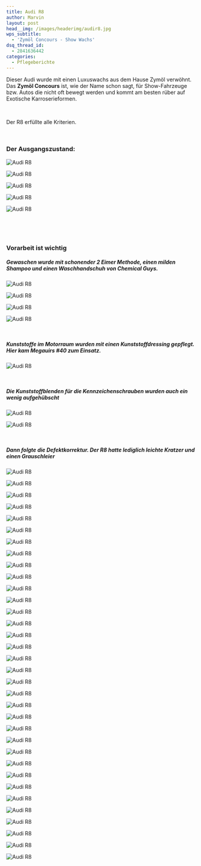 ```yaml
---
title: Audi R8
author: Marvin
layout: post
head__img: /images/headerimg/audir8.jpg
wps_subtitle:
  - 'Zymöl Concours - Show Wachs'
dsq_thread_id:
  - 2841636442
categories:
  - Pflegeberichte
---
```

Dieser Audi wurde mit einen Luxuswachs aus dem Hause Zymöl verwöhnt. Das **Zymöl Concours** ist, wie der Name schon sagt, für Show-Fahrzeuge bzw. Autos die nicht oft bewegt werden und kommt am besten rüber auf Exotische Karroserieformen.

&nbsp;

Der R8 erfüllte alle Kriterien.

&nbsp;

### Der Ausgangszustand:

![Audi R8](//s3.eu-central-1.amazonaws.com/glossbossimages/marvin/audir8schwarz/IMG_5895.jpg)

![Audi R8](//s3.eu-central-1.amazonaws.com/glossbossimages/marvin/audir8schwarz/IMG_5898.jpg)

![Audi R8](//s3.eu-central-1.amazonaws.com/glossbossimages/marvin/audir8schwarz/IMG_5899.jpg)

![Audi R8](//s3.eu-central-1.amazonaws.com/glossbossimages/marvin/audir8schwarz/IMG_5900.jpg)

![Audi R8](//s3.eu-central-1.amazonaws.com/glossbossimages/marvin/audir8schwarz/IMG_5901.jpg)

&nbsp;

&nbsp;

### Vorarbeit ist wichtig

##### Gewaschen wurde mit schonender 2 Eimer Methode, einen milden Shampoo und einen Waschhandschuh von Chemical Guys.

![Audi R8](//s3.eu-central-1.amazonaws.com/glossbossimages/marvin/audir8schwarz/IMG_5904.jpg)

![Audi R8](//s3.eu-central-1.amazonaws.com/glossbossimages/marvin/audir8schwarz/IMG_5905.jpg)

![Audi R8](//s3.eu-central-1.amazonaws.com/glossbossimages/marvin/audir8schwarz/IMG_5908.jpg)

![Audi R8](//s3.eu-central-1.amazonaws.com/glossbossimages/marvin/audir8schwarz/IMG_5912.jpg)

&nbsp;

##### Kunststoffe im Motorraum wurden mit einen Kunststoffdressing gepflegt. Hier kam Megauirs #40 zum Einsatz.

![Audi R8](//s3.eu-central-1.amazonaws.com/glossbossimages/marvin/audir8schwarz/IMG_5913.jpg)

&nbsp;

##### Die Kunststoffblenden für die Kennzeichenschrauben wurden auch ein wenig aufgehübscht

![Audi R8](//s3.eu-central-1.amazonaws.com/glossbossimages/marvin/audir8schwarz/IMG_5918.jpg)

![Audi R8](//s3.eu-central-1.amazonaws.com/glossbossimages/marvin/audir8schwarz/IMG_5919.jpg)

&nbsp;

##### Dann folgte die Defektkorrektur. Der R8 hatte lediglich leichte Kratzer und einen Grauschleier

![Audi R8](//s3.eu-central-1.amazonaws.com/glossbossimages/marvin/audir8schwarz/IMG_5921.jpg)

![Audi R8](//s3.eu-central-1.amazonaws.com/glossbossimages/marvin/audir8schwarz/IMG_5923.jpg)

![Audi R8](//s3.eu-central-1.amazonaws.com/glossbossimages/marvin/audir8schwarz/IMG_5924.jpg)

![Audi R8](//s3.eu-central-1.amazonaws.com/glossbossimages/marvin/audir8schwarz/IMG_5925.jpg)

![Audi R8](//s3.eu-central-1.amazonaws.com/glossbossimages/marvin/audir8schwarz/IMG_5930.jpg)

![Audi R8](//s3.eu-central-1.amazonaws.com/glossbossimages/marvin/audir8schwarz/IMG_5937.jpg)

![Audi R8](//s3.eu-central-1.amazonaws.com/glossbossimages/marvin/audir8schwarz/IMG_5940.jpg)

![Audi R8](//s3.eu-central-1.amazonaws.com/glossbossimages/marvin/audir8schwarz/IMG_5942.jpg)

![Audi R8](//s3.eu-central-1.amazonaws.com/glossbossimages/marvin/audir8schwarz/IMG_5943.jpg)

![Audi R8](//s3.eu-central-1.amazonaws.com/glossbossimages/marvin/audir8schwarz/IMG_5944.jpg)

![Audi R8](//s3.eu-central-1.amazonaws.com/glossbossimages/marvin/audir8schwarz/IMG_5945.jpg)

![Audi R8](//s3.eu-central-1.amazonaws.com/glossbossimages/marvin/audir8schwarz/IMG_5961.jpg)

![Audi R8](//s3.eu-central-1.amazonaws.com/glossbossimages/marvin/audir8schwarz/IMG_5963.jpg)

![Audi R8](//s3.eu-central-1.amazonaws.com/glossbossimages/marvin/audir8schwarz/IMG_5964.jpg)

![Audi R8](//s3.eu-central-1.amazonaws.com/glossbossimages/marvin/audir8schwarz/IMG_5966.jpg)

![Audi R8](//s3.eu-central-1.amazonaws.com/glossbossimages/marvin/audir8schwarz/IMG_5967.jpg)

![Audi R8](//s3.eu-central-1.amazonaws.com/glossbossimages/marvin/audir8schwarz/IMG_5969.jpg)

![Audi R8](//s3.eu-central-1.amazonaws.com/glossbossimages/marvin/audir8schwarz/IMG_5971.jpg)

![Audi R8](//s3.eu-central-1.amazonaws.com/glossbossimages/marvin/audir8schwarz/IMG_5972.jpg)

![Audi R8](//s3.eu-central-1.amazonaws.com/glossbossimages/marvin/audir8schwarz/IMG_5974.jpg)

![Audi R8](//s3.eu-central-1.amazonaws.com/glossbossimages/marvin/audir8schwarz/IMG_5978.jpg)

![Audi R8](//s3.eu-central-1.amazonaws.com/glossbossimages/marvin/audir8schwarz/IMG_5983.jpg)

![Audi R8](//s3.eu-central-1.amazonaws.com/glossbossimages/marvin/audir8schwarz/IMG_5985.jpg)

![Audi R8](//s3.eu-central-1.amazonaws.com/glossbossimages/marvin/audir8schwarz/IMG_5994.jpg)

![Audi R8](//s3.eu-central-1.amazonaws.com/glossbossimages/marvin/audir8schwarz/IMG_5994_1.jpg)

![Audi R8](//s3.eu-central-1.amazonaws.com/glossbossimages/marvin/audir8schwarz/IMG_5997.jpg)

![Audi R8](//s3.eu-central-1.amazonaws.com/glossbossimages/marvin/audir8schwarz/IMG_6005.jpg)

![Audi R8](//s3.eu-central-1.amazonaws.com/glossbossimages/marvin/audir8schwarz/IMG_6011.jpg)

![Audi R8](//s3.eu-central-1.amazonaws.com/glossbossimages/marvin/audir8schwarz/IMG_6013.jpg)

![Audi R8](//s3.eu-central-1.amazonaws.com/glossbossimages/marvin/audir8schwarz/IMG_6016.jpg)

![Audi R8](//s3.eu-central-1.amazonaws.com/glossbossimages/marvin/audir8schwarz/IMG_6020.jpg)

![Audi R8](//s3.eu-central-1.amazonaws.com/glossbossimages/marvin/audir8schwarz/IMG_6025.jpg)

![Audi R8](//s3.eu-central-1.amazonaws.com/glossbossimages/marvin/audir8schwarz/IMG_6026.jpg)

![Audi R8](//s3.eu-central-1.amazonaws.com/glossbossimages/marvin/audir8schwarz/IMG_6033.jpg)
